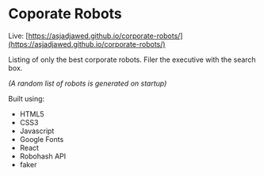 # Coporate Robots

Live: [https://asjadjawed.github.io/corporate-robots/](https://asjadjawed.github.io/corporate-robots/)

Listing of only the best corporate robots. Filer the executive with the search box.

_(A random list of robots is generated on startup)_

Built using:

- HTML5
- CSS3
- Javascript
- Google Fonts
- React
- Robohash API
- faker
